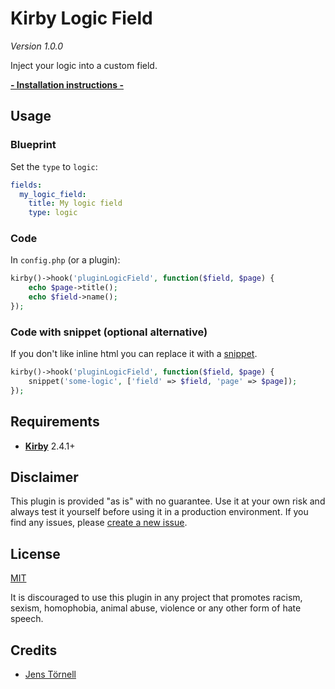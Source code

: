 # Kirby Logic Field

*Version 1.0.0*

Inject your logic into a custom field.

**[- Installation instructions - ](docs/install.md)**

## Usage

### Blueprint

Set the `type` to `logic`:

```yaml
fields:
  my_logic_field:
    title: My logic field
    type: logic
```

### Code

In `config.php` (or a plugin):

```php
kirby()->hook('pluginLogicField', function($field, $page) {
	echo $page->title();
	echo $field->name();
});
```

### Code with snippet (optional alternative)

If you don't like inline html you can replace it with a [snippet](https://getkirby.com/docs/templates/snippets).

```php
kirby()->hook('pluginLogicField', function($field, $page) {
	snippet('some-logic', ['field' => $field, 'page' => $page]);
});
```

## Requirements

- [**Kirby**](https://getkirby.com/) 2.4.1+

## Disclaimer

This plugin is provided "as is" with no guarantee. Use it at your own risk and always test it yourself before using it in a production environment. If you find any issues, please [create a new issue](https://github.com/jenstornell/plugin-name/issues/new).

## License

[MIT](https://opensource.org/licenses/MIT)

It is discouraged to use this plugin in any project that promotes racism, sexism, homophobia, animal abuse, violence or any other form of hate speech.

## Credits

- [Jens Törnell](https://github.com/jenstornell)
